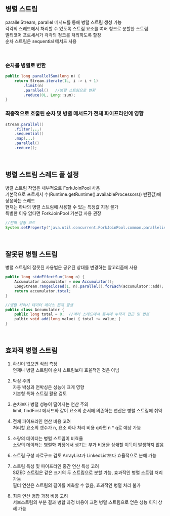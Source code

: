 ## 병렬 스트림
parallelStream, parallel 메서드를 통해 병렬 스트림 생성 가능  
각각의 스레드에서 처리할 수 있도록 스트림 요소를 여허 청크로 분할한 스트림  
멀티코어 프로세서가 각각의 청크를 처리하도록 할장  
순차 스트림은 sequential 메서드 사용  

<br>

### 순차를 병렬로 변환
````java
public long parallelSum(long n) {
    return Stream.iterate(1L, i -> i + 1)
        .limit(n)
        .parallel()   //병렬 스트림으로 변환
        .reduce(0L, Long::sum);
}
````

### 최종적으로 호출된 순차 및 병렬 메서드가 전체 파이프라인에 영향
````java
stream.parallel()
    .filter(...)
    .sequential()
    .map(...)
    .parallel()
    .reduce();
````

<br>
  
## 병렬 스트림 스레드 풀 설정
병렬 스트림 작업은 내부적으로 ForkJoinPool 사용  
기본적으로 프로세서 수(Runtime.getRuntime().availableProcessors() 반환값)에 상응하는 스레드  
현재는 하나의 병렬 스트림에 사용할 수 있는 특정값 지정 불가  
특별한 이유 없다면 ForkJoinPool 기본값 사용 권장  

````java
//전역 설정 코드
System.setProperty("java.util.concurrent.ForkJoinPool.common.parallelism", "12");
````

<br>

## 잘못된 병렬 스트림
병렬 스트림의 잘못된 사용법은 공유된 상태를 변경하는 알고리즘에 사용  

````java
public long sideEffectSum(long n) {
    Accumulator accumulator = new Accumulator();
    LongStream.rangeClosed(1, n).parallel().forEach(accumulator::add);
    return accumulator.total;
}

//병렬 처리시 데이터 레이스 문제 발생
public class Accumulator {
    public long total = 0;  //여러 스레드에서 동시에 누적자 접근 및 변경
    pulbic void add(long value) { total += value; }
}
````

<br>

## 효과적 병렬 스트림
1. 확신이 없으면 직접 측정  
    언제나 병렬 스트림이 순차 스트림보다 효율적인 것은 아님  
    
2. 박싱 주의  
    자동 박싱과 언박싱은 성능에 크게 영향  
    기본형 특화 스트림 활용 검토  

3. 순차보다 병렬 성능이 떨어지는 연산 주의  
    limit, findFirst 메서드와 같이 요소의 순서에 의존하는 연산은 병렬 스트림에 취약  

4. 전체 파이프라인 연산 비용 고려  
    처리할 요소의 갯수가 n, 요소 하나 처리 비용 q라면 n * q로 예상 가능  
  
5. 소량의 데이터는 병렬 스트림이 비효율  
    소량의 데이터는 병렬화 과정에서 생기는 부가 비용을 상쇄할 이득이 발생하지 않음  

6. 스트림 구성 자료구조 검토
    ArrayList가 LinkedList보다 효율적으로 분해 가능  

7. 스트림 특성 및 파이프라인 중간 연산 특성 고려  
    SIZED 스트림은 같은 크기의 두 스트림으로 분할 가능, 효과적인 병렬 스트림 처리 가능  
    필터 연산은 스트림의 길이를 예측할 수 없음, 효과적인 병렬 처리 불가  

8. 최종 연산 병합 과정 비용 고려  
    서브스트림의 부분 결과 병합 과정 비용이 크면 병렬 스트림으로 얻은 성능 이익 상쇄 가능  

<br>
